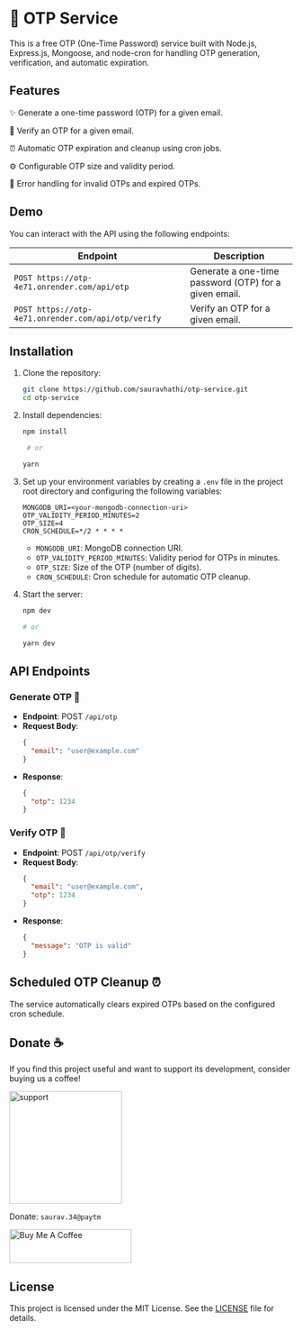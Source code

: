 # 📱 OTP Service

This is a free OTP (One-Time Password) service built with Node.js, Express.js, Mongoose, and node-cron for handling OTP generation, verification, and automatic expiration.

## Features

✨ Generate a one-time password (OTP) for a given email.

🔐 Verify an OTP for a given email.

⏰ Automatic OTP expiration and cleanup using cron jobs.

⚙️ Configurable OTP size and validity period.

🚀 Error handling for invalid OTPs and expired OTPs.

## Demo

You can interact with the API using the following endpoints:

| Endpoint                       | Description                               |
| ------------------------------ | ----------------------------------------- |
| `POST https://otp-4e71.onrender.com/api/otp`         | Generate a one-time password (OTP) for a given email. |
| `POST https://otp-4e71.onrender.com/api/otp/verify`   | Verify an OTP for a given email.          |

## Installation

1. Clone the repository:

   ```bash
   git clone https://github.com/sauravhathi/otp-service.git
   cd otp-service
   ```

2. Install dependencies:

   ```bash
   npm install

    # or

   yarn
   ```

3. Set up your environment variables by creating a `.env` file in the project root directory and configuring the following variables:

   ```env
   MONGODB_URI=<your-mongodb-connection-uri>
   OTP_VALIDITY_PERIOD_MINUTES=2
   OTP_SIZE=4
   CRON_SCHEDULE=*/2 * * * *
   ```

   - `MONGODB_URI`: MongoDB connection URI.
   - `OTP_VALIDITY_PERIOD_MINUTES`: Validity period for OTPs in minutes.
   - `OTP_SIZE`: Size of the OTP (number of digits).
   - `CRON_SCHEDULE`: Cron schedule for automatic OTP cleanup.

4. Start the server:

   ```bash
   npm dev

   # or

   yarn dev
   ```

## API Endpoints

### Generate OTP 🚀

- **Endpoint**: POST `/api/otp`
- **Request Body**:
  ```json
  {
    "email": "user@example.com"
  }
  ```
- **Response**:
  ```json
  {
    "otp": 1234
  }
  ```

### Verify OTP 🔐

- **Endpoint**: POST `/api/otp/verify`
- **Request Body**:
  ```json
  {
    "email": "user@example.com",
    "otp": 1234
  }
  ```
- **Response**:
  ```json
  {
    "message": "OTP is valid"
  }
  ```

## Scheduled OTP Cleanup ⏰

The service automatically clears expired OTPs based on the configured cron schedule.

## Donate ☕

If you find this project useful and want to support its development, consider buying us a coffee!

<img src="https://github.com/sauravhathi/myperfectice-extension/assets/61316762/274f2172-8dcc-4fe9-aa51-fd3542429c3e" alt="support" style="width: 200px">

Donate: `saurav.34@paytm`

<a href="https://www.buymeacoffee.com/sauravhathi" target="_blank"><img src="https://cdn.buymeacoffee.com/buttons/v2/arial-yellow.png" alt="Buy Me A Coffee" style="height: 60px !important;width: 217px !important;" ></a>

## License

This project is licensed under the MIT License. See the [LICENSE](https://github.com/sauravhathi/otp-service/blob/master/LICENSE) file for details.
